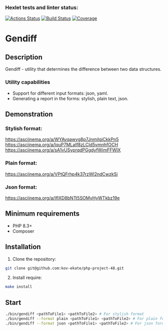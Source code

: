 ### Hexlet tests and linter status:
[![Actions Status](https://github.com/kov-ekate/php-project-48/actions/workflows/hexlet-check.yml/badge.svg)](https://github.com/kov-ekate/php-project-48/actions)
[![Build Status](https://github.com/kov-ekate/php-project-48/actions/workflows/CI.yml/badge.svg)](https://github.com/kov-ekate/php-project-48/actions/workflows/CI.yml)
[![Coverage](https://sonarcloud.io/api/project_badges/measure?project=kov-ekate_php-project-48&metric=coverage)](https://sonarcloud.io/summary/new_code?id=kov-ekate_php-project-48)
# Gendiff

## Description
Gendiff - utility that determines the difference between two data structures.
### Utility capabilities
* Support for different input formats: json, yaml.
* Generating a report in the forms: stylish, plain text, json.

## Demonstration
### Stylish format:
https://asciinema.org/a/WYAvqawvg8p7JnmilgjCkkPn5
https://asciinema.org/a/lquP7MLaIf8zLCId5vmnhfOCH
https://asciinema.org/a/sA1vUSyprqdPGgdyfWimFFWIX
### Plain format:
https://asciinema.org/a/VPtQFrhp4k37rzWl2ndCwzkSi
### Json format:
https://asciinema.org/a/IflXD8bNTt5SOMyHyWTkbz19e

## Minimum requirements
* PHP 8.3+
* Composer

## Installation

1. Clone the repository:

```bash
git clone git@github.com:kov-ekate/php-project-48.git
```

2. Install require:

```bash
make install
```

## Start
 ```bash
./bin/gendiff <pathToFile1> <pathToFile2> # For stylish format
./bin/gendiff --format plain <pathToFile1> <pathToFile2> # For plain format
./bin/gendiff --format json <pathToFile1> <pathToFile2> # For json format
```
